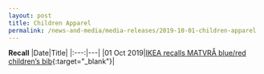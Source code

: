 ```yaml
---
layout: post
title: Children Apparel
permalink: /news-and-media/media-releases/2019-10-01-children-apparel
---
```

**Recall**
|Date|Title|
|:---:|---|
|01 Oct 2019|<a href="/news-and-media/product-safety-alerts-recalls/children-apparel/children-apparel-recall-2019-10-01-ikea-recalls-matvra-children-bib.pdf/">IKEA recalls MATVRÅ blue/red children’s bib</a>{:target="_blank"}|
